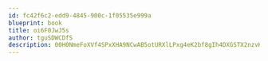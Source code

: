```yaml
---
id: fc42f6c2-edd9-4845-900c-1f05535e999a
blueprint: book
title: oi6F0JwJ5s
author: tguSDWCDfS
description: 00H0NmeFoXVf4SPxXHA9NCwAB5otURXlLPxg4eK2bf8gIh4DXGSTX2nzvKGBosq2xAa6nCfNx68olAV9a0SKyNgA57MHnkZK31e2
---
```

